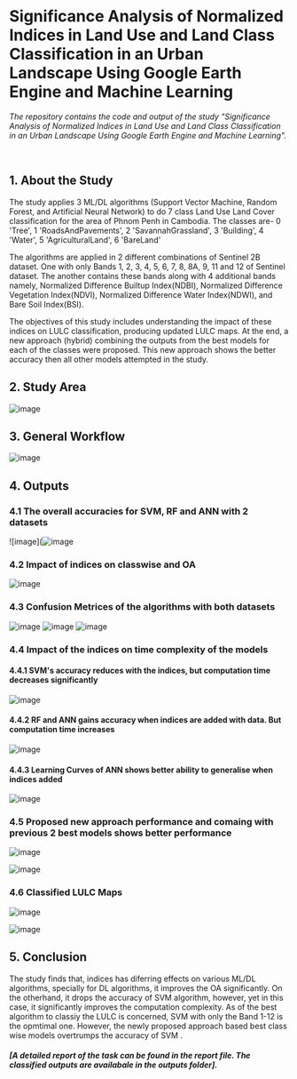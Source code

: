 # Significance Analysis of Normalized Indices in Land Use and Land Class Classification in an Urban Landscape Using Google Earth Engine and Machine Learning

<p><i>The repository contains the code and output of the study "Significance Analysis of Normalized Indices in Land Use and Land Class Classification in an Urban Landscape Using Google Earth Engine and Machine Learning".</i></p>
<br> 
 
 ## 1. About the Study
<p>The study applies 3 ML/DL algorithms (Support Vector Machine, Random Forest, and Artificial Neural Network) to do 7 class Land Use Land Cover classification for the area of Phnom Penh in Cambodia.
The classes are- 
0 'Tree',
1 'RoadsAndPavements',
2 'SavannahGrassland',
3 'Building',
4 'Water', 
5 'AgriculturalLand', 
6 'BareLand'
</p>
<p>The algorithms are applied in 2 different combinations of Sentinel 2B dataset. One with only Bands 1, 2, 3, 4, 5, 6, 7, 8, 8A, 9, 11 and 12 of Sentinel dataset. The another contains these bands along with 4 additional bands namely, Normalized Difference Builtup Index(NDBI), Normalized Difference Vegetation Index(NDVI), Normalized Difference Water Index(NDWI), and Bare Soil Index(BSI).</p> 
<p>The objectives of this study includes understanding the impact of these indices on LULC classification, producing updated LULC maps. At the end, a new approach (hybrid) combining the outputs from the best models for each of the classes were proposed. This new approach shows the better accuracy then all other models attempted in the study.</p> 

## 2. Study Area
![image](https://github.com/KaziJahidurRahaman/indices-significance/blob/main/Maps/study_area_.png)


## 3. General Workflow
![image](https://github.com/KaziJahidurRahaman/IndicesSgnificance/assets/109986838/06d6e3ce-0a45-4f53-a965-a5b8f1e10648)


## 4. Outputs
### 4.1 The overall accuracies for SVM, RF and ANN with 2 datasets

![image](![image](https://github.com/KaziJahidurRahaman/indices-significance/assets/109986838/f7d56e63-7593-4d7a-9356-56463c9c2e45)


### 4.2 Impact of indices on classwise and OA

![image](https://github.com/KaziJahidurRahaman/IndicesSgnificance/assets/109986838/d4bf5d78-0076-4d09-9749-f3d44f26341e)

### 4.3 Confusion Metrices of the algorithms with both datasets
![image](https://github.com/KaziJahidurRahaman/indices-significance/blob/main/Data/Plots/RF%20Confusion%20Matrix.png)
![image](https://github.com/KaziJahidurRahaman/indices-significance/blob/main/Data/Plots/SVM%20ConfusionMatrix.png)
![image](https://github.com/KaziJahidurRahaman/indices-significance/blob/main/Data/Plots/ANN%20Confusion%20Matrix.png)

### 4.4 Impact of the indices on time complexity of the models
#### 4.4.1 SVM's accuracy reduces with the indices, but computation time decreases significantly
![image](https://github.com/KaziJahidurRahaman/IndicesSgnificance/assets/109986838/765c3081-e7a3-41a7-b84b-96eebb77188d)

#### 4.4.2 RF and ANN gains accuracy when indices are added with data. But computation time increases
![image](https://github.com/KaziJahidurRahaman/IndicesSgnificance/assets/109986838/99f65308-af0b-438d-bc38-0b217faa8229)

#### 4.4.3 Learning Curves of ANN shows better ability to generalise when indices added
 
![image](https://github.com/KaziJahidurRahaman/IndicesSgnificance/assets/109986838/6094b551-d49c-4bae-9c24-fc89a05dad0a)

### 4.5 Proposed new approach performance and comaing with previous 2 best models shows better performance
![image](https://github.com/KaziJahidurRahaman/IndicesSgnificance/assets/109986838/b86e7505-be13-4e8c-ba35-4bc91d67573e)

![image](https://github.com/KaziJahidurRahaman/IndicesSgnificance/assets/109986838/317fceb8-ac61-42ec-955a-2b75ca542e61)

### 4.6 Classified LULC Maps
![image](https://github.com/KaziJahidurRahaman/indices-significance/blob/main/Maps/classified_SVM.png)


![image](https://github.com/KaziJahidurRahaman/indices-significance/blob/main/Maps/classified_ANN.png)


## 5. Conclusion
<p>The study finds that, indices has diferring effects on various ML/DL algorithms, specially for DL algorithms, it improves the OA significantly. On the otherhand, it drops the accuracy of SVM algorithm, however, yet in this case, it significantly improves the computation complexity. As of the best algorithm to classiy the LULC is concerned, SVM with only the Band 1-12 is the opmtimal one. However, the newly proposed approach based best class wise models overtrumps the accuracy of SVM .</p>

##### [A detailed report of the task can be found in the report file. The classified outputs are availabale in the outputs folder].
